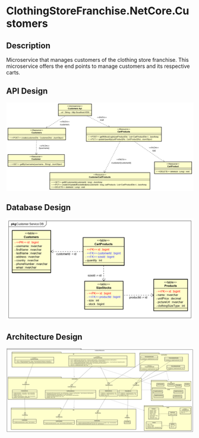 # ClothingStoreFranchise.NetCore.Customers

**Description**
----------------

Microservice that manages customers of the clothing store franchise. This microservice offers the end points to manage customers and its respective carts.

**API Design**
----------------

![apiDesign](https://github.com/ClothingStoreFranchise/ClothingStoreFranchise.NetCore.Customers/blob/develop/figures/customersApi.png)

**Database Design**
----------------

![databaseDesign](https://github.com/ClothingStoreFranchise/ClothingStoreFranchise.NetCore.Customers/blob/develop/figures/CustomerDB.png)

**Architecture Design**
----------------

![architectureDesign](https://github.com/ClothingStoreFranchise/ClothingStoreFranchise.NetCore.Customers/blob/develop/figures/CustomerComponent.png)

